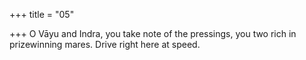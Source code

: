 +++
title = "05"

+++
O Vāyu and Indra, you take note of the pressings, you two rich in  prizewinning mares.
Drive right here at speed.
